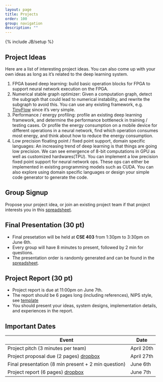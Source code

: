 ```yaml
---
layout: page
title: Projects
order: 100
group: navigation
description: ""
---
```

{% include JB/setup %}

## Project Ideas
Here are a list of interesting project ideas. You can also come up with your own ideas as long as it’s related to the deep learning system.

1. FPGA based deep learning: build basic operation blocks for FPGA to support neural network execution on the FPGA.
2. Numerical stable graph optimizer: Given a computation graph, detect the subgraph that could lead to numerical instability, and rewrite the subgraph to avoid this. You can use any existing framework, e.g. [TinyFlow](https://github.com/tqchen/tinyflow) since it’s very simple.
3. Performance / energy profiling: profile an existing deep learning framework, and determine the performance bottleneck in training / testing cases. Or profile the energy consumption on a mobile device for different operations in a neural network, find which operation consumes most energy, and think about how to reduce the energy consumption.
4. Low precision floating point / fixed point support, domain specific languages:  An increasing trend of deep learning is that things are going low precision. We can see emergence of 8-bit computations in GPU as well as customized hardwares(TPU). You can implement a low precision fixed point support for neural network ops.  These ops can either be implemented in existing programming models such as CUDA. You can also explore using domain specific languages or design your simple code generator to generate the code.

## Group Signup
Propose your project idea, or join an existing project team if that project interests you in this [spreadsheet](https://docs.google.com/spreadsheets/d/1GgAhObAIcSJmsMU32X5q0D1oOrRVJDaBuZ1UJNDIXt0/edit?usp=sharing).

## Final Presentation (30 pt)
- Final presetation will be held at **CSE 403** from 1:30pm to 3:30pm on June 6th.
- Every group will have 8 minutes to present, followed by 2 min for questions.
- The presentation order is randomly generated and can be found in the [spreadsheet](https://docs.google.com/spreadsheets/d/1KhrC_owMlbEjvYjnOivxw6YZDoQMUqRp30lafQMMzVU/edit?usp=sharing).

## Project Report (30 pt)
- Project report is due at 11:00pm on June 7th.
- The report should be 6 pages long (including references), NIPS style, see 
[template](https://nips.cc/Conferences/2017/PaperInformation/StyleFiles)
- You should present your ideas, system designs, implementation details, and experiences in the report.
## Important Dates

|  Event               |    Date    |
|----------------------|------------|
| Project pitch (3 minutes per team) | April 20th |
| Project proposal due (2 pages) [dropbox](https://catalyst.uw.edu/collectit/assignment/arvindk/40126/159876) | April 27th |
| Final presentation (8 min present + 2 min question) | June 6th |
| Project report (6 pages) [dropbox](https://catalyst.uw.edu/collectit/assignment/arvindk/40126/159880) | June 7th |
